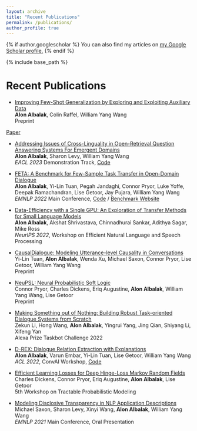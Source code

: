 ```yaml
---
layout: archive
title: "Recent Publications"
permalink: /publications/
author_profile: true
---
```


{% if author.googlescholar %}
  You can also find my articles on <u><a href="{{author.googlescholar}}">my Google Scholar profile</a>.</u>
{% endif %}

{% include base_path %}

# Recent Publications

* [Improving Few-Shot Generalization by Exploring and Exploiting Auxiliary Data](https://arxiv.org/abs/2302.00674)\
**Alon Albalak**, Colin Raffel, William Yang Wang\
Preprint
<!-- <button onclick="window.location.href='https://arxiv.org/abs/2302.00674';">Paper</button> -->
<a class="btn btn--light-outline" href="https://arxiv.org/abs/2302.00674">Paper</a>

* [Addressing Issues of Cross-Linguality in Open-Retrieval Question Answering Systems For Emergent Domains](https://arxiv.org/abs/2201.11153) \
**Alon Albalak**, Sharon Levy, William Yang Wang\
*EACL 2023* Demonstration Track, [Code](https://github.com/alon-albalak/XOR-COVID)

* [FETA: A Benchmark for Few-Sample Task Transfer in Open-Domain Dialogue](https://arxiv.org/abs/2205.06262) \
**Alon Albalak**, Yi-Lin Tuan, Pegah Jandaghi, Connor Pryor, Luke Yoffe, Deepak Ramachandran, Lise Getoor, Jay Pujara, William Yang Wang\
*EMNLP 2022* Main Conference, [Code](https://github.com/alon-albalak/TLiDB) / [Benchmark Website](https://alon-albalak.github.io/feta-website/)

* [Data-Efficiency with a Single GPU: An Exploration of Transfer Methods for Small Language Models](https://arxiv.org/abs/2210.03871) \
**Alon Albalak**, Akshat Shrivastava, Chinnadhurai Sankar, Adithya Sagar, Mike Ross\
*NeurIPS 2022*, Workshop on Efficient Natural Language and Speech Processing

* [CausalDialogue: Modeling Utterance-level Causality in Conversations](https://arxiv.org/abs/2212.10515)\
Yi-Lin Tuan, **Alon Albalak**, Wenda Xu, Michael Saxon, Connor Pryor, Lise Getoor, William Yang Wang\
Preprint

* [NeuPSL: Neural Probabilistic Soft Logic](https://arxiv.org/abs/2205.14268) \
Connor Pryor, Charles Dickens, Eriq Augustine, **Alon Albalak**, William Yang Wang, Lise Getoor\
Preprint

* [Making Something out of Nothing: Building Robust Task-oriented Dialogue Systems from Scratch](https://assets.amazon.science/80/f0/ad9a999f4562b6e80186a5df00e6/making-something-out-of-nothing-building-robust-task-oriented-dialogue-systems-from-scratch.pdf) \
Zekun Li, Hong Wang, **Alon Albalak**, Yingrui Yang, Jing Qian, Shiyang Li, Xifeng Yan\
Alexa Prize Taskbot Challenge 2022

* [D-REX: Dialogue Relation Extraction with Explanations](https://aclanthology.org/2022.nlp4convai-1.4/) \
**Alon Albalak**, Varun Embar, Yi-Lin Tuan, Lise Getoor, William Yang Wang\
*ACL 2022*, ConvAI Workshop, [Code](https://github.com/alon-albalak/D-REX)

* [Efficient Learning Losses for Deep Hinge-Loss Markov Random Fields](https://openreview.net/forum?id=8ZIJa8Z__5L) \
Charles Dickens, Connor Pryor, Eriq Augustine, **Alon Albalak**, Lise Getoor\
5th Workshop on Tractable Probabilistic Modeling

* [Modeling Disclosive Transparency in NLP Application Descriptions](https://aclanthology.org/2021.emnlp-main.153/)\
Michael Saxon, Sharon Levy, Xinyi Wang, **Alon Albalak**, William Yang Wang\
*EMNLP 2021* Main Conference, Oral Presentation


<!--

* [Emotion Recognition in Conversation using Probabilistic Soft Logic](https://arxiv.org/abs/2207.07238) \
Eric Augustine, Pegah Jandaghi, **Alon Albalak**, Connor Pryor, Charles Dickens, William Yang Wang, Lise Getoor

* [Addressing Issues of Cross-Linguality in Open-Retrieval Question Answering Systems For Emergent Domains](https://arxiv.org/abs/2201.11153) \
**Alon Albalak**, Sharon Levy, William Yang Wang\
[Code](https://github.com/alon-albalak/XOR-COVID)

-->
